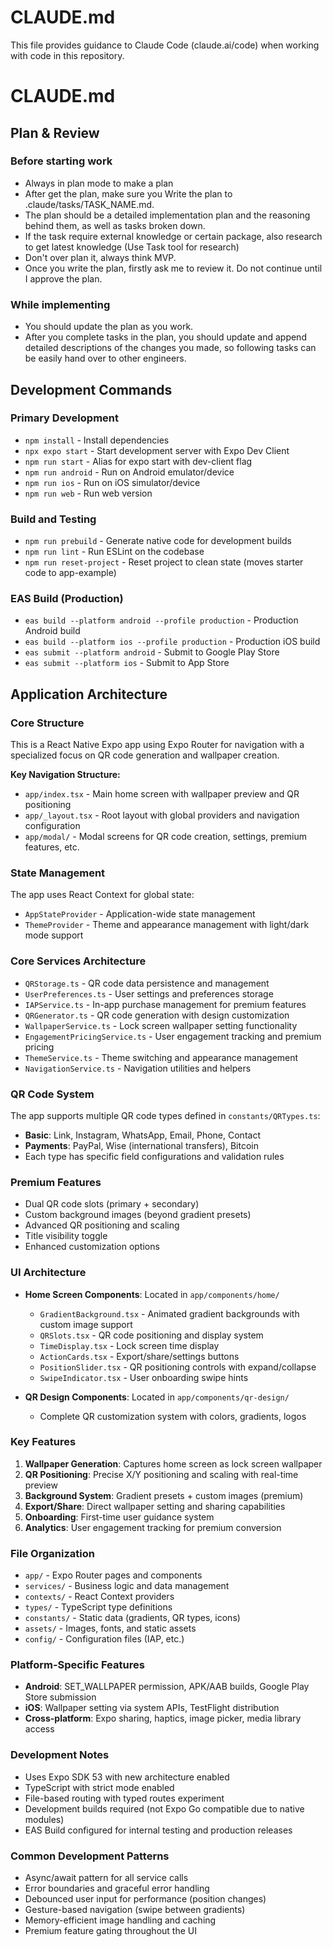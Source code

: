 # CLAUDE.md

This file provides guidance to Claude Code (claude.ai/code) when working with code in this repository.

# CLAUDE.md
## Plan & Review

### Before starting work
- Always in plan mode to make a plan
- After get the plan, make sure you Write the plan to .claude/tasks/TASK_NAME.md.
- The plan should be a detailed implementation plan and the reasoning behind them, as well as tasks broken down.
- If the task require external knowledge or certain package, also research to get latest knowledge (Use Task tool for research)
- Don't over plan it, always think MVP.
- Once you write the plan, firstly ask me to review it. Do not continue until I approve the plan.

### While implementing
- You should update the plan as you work.
- After you complete tasks in the plan, you should update and append detailed descriptions of the changes you made, so following tasks can be easily hand over to other engineers.

## Development Commands

### Primary Development
- `npm install` - Install dependencies
- `npx expo start` - Start development server with Expo Dev Client
- `npm run start` - Alias for expo start with dev-client flag
- `npm run android` - Run on Android emulator/device
- `npm run ios` - Run on iOS simulator/device
- `npm run web` - Run web version

### Build and Testing
- `npm run prebuild` - Generate native code for development builds
- `npm run lint` - Run ESLint on the codebase
- `npm run reset-project` - Reset project to clean state (moves starter code to app-example)

### EAS Build (Production)
- `eas build --platform android --profile production` - Production Android build
- `eas build --platform ios --profile production` - Production iOS build
- `eas submit --platform android` - Submit to Google Play Store
- `eas submit --platform ios` - Submit to App Store

## Application Architecture

### Core Structure
This is a React Native Expo app using Expo Router for navigation with a specialized focus on QR code generation and wallpaper creation.

**Key Navigation Structure:**
- `app/index.tsx` - Main home screen with wallpaper preview and QR positioning
- `app/_layout.tsx` - Root layout with global providers and navigation configuration
- `app/modal/` - Modal screens for QR code creation, settings, premium features, etc.

### State Management
The app uses React Context for global state:
- `AppStateProvider` - Application-wide state management
- `ThemeProvider` - Theme and appearance management with light/dark mode support

### Core Services Architecture
- `QRStorage.ts` - QR code data persistence and management
- `UserPreferences.ts` - User settings and preferences storage
- `IAPService.ts` - In-app purchase management for premium features
- `QRGenerator.ts` - QR code generation with design customization
- `WallpaperService.ts` - Lock screen wallpaper setting functionality
- `EngagementPricingService.ts` - User engagement tracking and premium pricing
- `ThemeService.ts` - Theme switching and appearance management
- `NavigationService.ts` - Navigation utilities and helpers

### QR Code System
The app supports multiple QR code types defined in `constants/QRTypes.ts`:
- **Basic**: Link, Instagram, WhatsApp, Email, Phone, Contact
- **Payments**: PayPal, Wise (international transfers), Bitcoin
- Each type has specific field configurations and validation rules

### Premium Features
- Dual QR code slots (primary + secondary)  
- Custom background images (beyond gradient presets)
- Advanced QR positioning and scaling
- Title visibility toggle
- Enhanced customization options

### UI Architecture
- **Home Screen Components**: Located in `app/components/home/`
  - `GradientBackground.tsx` - Animated gradient backgrounds with custom image support
  - `QRSlots.tsx` - QR code positioning and display system
  - `TimeDisplay.tsx` - Lock screen time display
  - `ActionCards.tsx` - Export/share/settings buttons
  - `PositionSlider.tsx` - QR positioning controls with expand/collapse
  - `SwipeIndicator.tsx` - User onboarding swipe hints

- **QR Design Components**: Located in `app/components/qr-design/`
  - Complete QR customization system with colors, gradients, logos

### Key Features
1. **Wallpaper Generation**: Captures home screen as lock screen wallpaper
2. **QR Positioning**: Precise X/Y positioning and scaling with real-time preview
3. **Background System**: Gradient presets + custom images (premium)
4. **Export/Share**: Direct wallpaper setting and sharing capabilities
5. **Onboarding**: First-time user guidance system
6. **Analytics**: User engagement tracking for premium conversion

### File Organization
- `app/` - Expo Router pages and components
- `services/` - Business logic and data management
- `contexts/` - React Context providers
- `types/` - TypeScript type definitions
- `constants/` - Static data (gradients, QR types, icons)
- `assets/` - Images, fonts, and static assets
- `config/` - Configuration files (IAP, etc.)

### Platform-Specific Features
- **Android**: SET_WALLPAPER permission, APK/AAB builds, Google Play Store submission
- **iOS**: Wallpaper setting via system APIs, TestFlight distribution
- **Cross-platform**: Expo sharing, haptics, image picker, media library access

### Development Notes
- Uses Expo SDK 53 with new architecture enabled
- TypeScript with strict mode enabled
- File-based routing with typed routes experiment
- Development builds required (not Expo Go compatible due to native modules)
- EAS Build configured for internal testing and production releases

### Common Development Patterns
- Async/await pattern for all service calls
- Error boundaries and graceful error handling
- Debounced user input for performance (position changes)
- Gesture-based navigation (swipe between gradients)
- Memory-efficient image handling and caching
- Premium feature gating throughout the UI